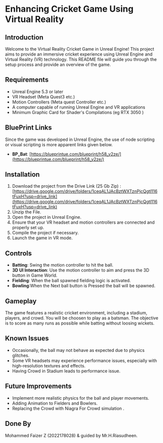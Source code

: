 # Enhancing Cricket Game Using Virtual Reality

## Introduction

Welcome to the Virtual Reality Cricket Game in Unreal Engine! This project aims to provide an immersive cricket experience using Unreal Engine and Virtual Reality (VR) technology. This README file will guide you through the setup process and provide an overview of the game.

## Requirements

- Unreal Engine 5.3 or later
- VR Headset (Meta Quest3 etc.)
- Motion Controllers (Meta quest Controller etc.)
- A computer capable of running Unreal Engine and VR applications
- Minimum Graphic Card for Shader's Compilations (eg RTX 3050 )

## BluePrint Links
Since the game was developed in Unreal Engine, the use of node scripting or visual scripting is more apparent links given below.
- **BP_Bat**: [https://blueprintue.com/blueprint/h58_v2ze/](https://blueprintue.com/blueprint/h58_v2ze/)



## Installation

1. Download the project from the Drive Link (25 Gb Zip) : [https://drive.google.com/drive/folders/1ceqAL1JAcBztWXTznPjcQgtl116tFuxH?usp=drive_link](https://drive.google.com/drive/folders/1ceqAL1JAcBztWXTznPjcQgtl116tFuxH?usp=drive_link)
2. Unzip the File.
3. Open the project in Unreal Engine.
4. Ensure that your VR headset and motion controllers are connected and properly set up.
5. Compile the project if necessary.
6. Launch the game in VR mode.

## Controls

- **Batting**: Swing the motion controller to hit the ball.
- **3D UI Interaction**: Use the motion controller to aim and press the 3D button in Game World.
- **Fielding**: When the ball spawned fielding logic is activated.
- **Bowling**:When the Next ball button is Pressed the ball will be spawned.

## Gameplay

The game features a realistic cricket environment, including a stadium, players, and crowd. You will be choosen to play as a batsman. The objective is to score as many runs as possible while batting without loosing wickets.

## Known Issues

- Occasionally, the ball may not behave as expected due to physics glitches.
- Some VR headsets may experience performance issues, especially with high-resolution textures and effects.
- Having Crowd in Stadium leads to performance issue.

## Future Improvements

- Implement more realistic physics for the ball and player movements.
- Adding Animation to Fielders and Bowlers.
- Replacing the Crowd with Niagra For Crowd simulation .
  

## Done By
Mohammed Faizer Z (2022178028) & guided by Mr.H.Riasudheen. 
